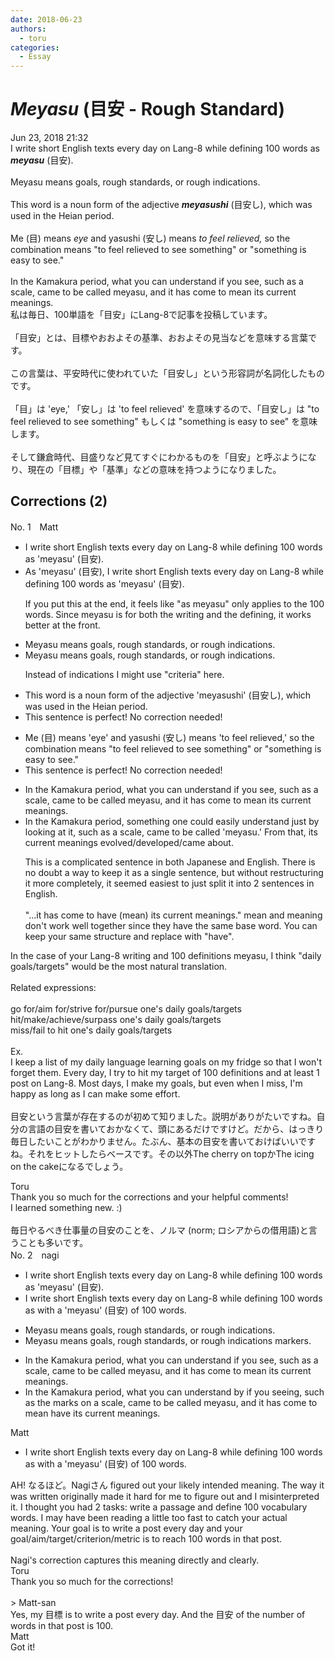 ```yaml
---
date: 2018-06-23
authors:
  - toru
categories:
  - Essay
---
```


<h1 id="subject_show"><strong><em>Meyasu</strong></em> (目安 - Rough Standard)</h1>
<div class="date">Jun 23, 2018 21:32</div>
<div id="post"><div id="body_show_ori">
I write short English texts every day on Lang-8 while defining 100 words as <strong><em>meyasu</em></strong> (目安).<br/><br/>Meyasu means goals, rough standards, or rough indications.<br/><br/>This word is a noun form of the adjective <strong><em>meyasushi</em></strong> (目安し), which was used in the Heian period.<br/><br/>Me (目) means <em>eye</em> and yasushi (安し) means <em>to feel relieved,</em> so the combination means "to feel relieved to see something" or "something is easy to see."<br/><br/>In the Kamakura period, what you can understand if you see, such as a scale, came to be called meyasu, and it has come to mean its current meanings.
</div></div>

<!-- more -->

<div id="post_ja"><div id="body_show_mo">
私は毎日、100単語を「目安」にLang-8で記事を投稿しています。<br/><br/>「目安」とは、目標やおおよその基準、おおよその見当などを意味する言葉です。<br/><br/>この言葉は、平安時代に使われていた「目安し」という形容詞が名詞化したものです。<br/><br/>「目」は 'eye,' 「安し」は 'to feel relieved' を意味するので、「目安し」は "to feel relieved to see something" もしくは "something is easy to see" を意味します。<br/><br/>そして鎌倉時代、目盛りなど見てすぐにわかるものを「目安」と呼ぶようになり、現在の「目標」や「基準」などの意味を持つようになりました。
</div></div>

## Corrections (2)
<div id="block"><div class="first_name"> No. 1　<span class="just_name">Matt</span></div><div id="block2">
<ul class="correction_field">
<li class="incorrect">I write short English texts every day on Lang-8 while defining 100 words as 'meyasu' (目安).</li>
<li class="corrected correct">
As 'meyasu' (目安), I write short English texts every day on Lang-8 while defining 100 words <span class="sline">as 'meyasu' (目安)</span>.
<p class="correction_comment">If you put this at the end, it feels like "as meyasu" only applies to the 100 words. Since meyasu is for both the writing and the defining, it works better at the front.</p>
</li>
</ul>
<ul class="correction_field">
<li class="incorrect">Meyasu means goals, rough standards, or rough indications.</li>
<li class="corrected correct">
Meyasu means goals, rough standards, or rough indications.
<p class="correction_comment">Instead of indications I might use "criteria" here.</p>
</li>
</ul>
<ul class="correction_field">
<li class="incorrect">This word is a noun form of the adjective 'meyasushi' (目安し), which was used in the Heian period.</li>
<li class="corrected perfect">This sentence is perfect! No correction needed!</li>
</ul>
<ul class="correction_field">
<li class="incorrect">Me (目) means 'eye' and yasushi (安し) means 'to feel relieved,' so the combination means "to feel relieved to see something" or "something is easy to see."</li>
<li class="corrected perfect">This sentence is perfect! No correction needed!</li>
</ul>
<ul class="correction_field">
<li class="incorrect">In the Kamakura period, what you can understand if you see, such as a scale, came to be called meyasu, and it has come to mean its current meanings.</li>
<li class="corrected correct">
In the Kamakura period, <span class="f_blue">something one could easily understand just by looking at it</span>, such as a scale, came to be called 'meyasu<span class="f_red">.</span>' <span class="f_blue">From that</span>, its current meanings <span class="f_blue">evolved/developed/came about</span>.
<p class="correction_comment">This is a complicated sentence in both Japanese and English. There is no doubt a way to keep it as a single sentence, but without restructuring it more completely, it seemed easiest to just split it into 2 sentences in English.<br/><br/>"...it has come to have (mean) its current meanings." mean and meaning don't work well together since they have the same base word. You can keep your same structure and replace with "have".</p>
</li>
</ul>
<p class="comment_small">
 In the case of your Lang-8 writing and 100 definitions meyasu, I think "daily goals/targets" would be the most natural translation.
 <br/>
 <br/>
 Related expressions:
 <br/>
 <br/>
 go for/aim for/strive for/pursue one's daily goals/targets
 <br/>
 hit/make/achieve/surpass one's daily goals/targets
 <br/>
 miss/fail to hit one's daily goals/targets
 <br/>
 <br/>
 Ex.
 <br/>
 I keep a list of my daily language learning goals on my fridge so that I won't forget them. Every day, I try to hit my target of 100 definitions and at least 1 post on Lang-8. Most days, I make my goals, but even when I miss, I'm happy as long as I can make some effort.
 <br/>
 <br/>
 目安という言葉が存在するのが初めて知りました。説明がありがたいですね。自分の言語の目安を書いておかなくて、頭にあるだけですけど。だから、はっきり毎日したいことがわかりません。たぶん、基本の目安を書いておけばいいですね。それをヒットしたらベースです。その以外The cherry on topかThe icing on the cakeになるでしょう。
 <br/>
</p>

</div><div class="name"><span class="just_name">Toru</span><br>
Thank you so much for the corrections and your helpful comments!<br/>I learned something new. :)<br/><br/>毎日やるべき仕事量の目安のことを、ノルマ (norm; ロシアからの借用語)と言うことも多いです。
</div>
</div>
<div id="block"><div class="first_name"> No. 2　<span class="just_name">nagi</span></div><div id="block2">
<ul class="correction_field">
<li class="incorrect">I write short English texts every day on Lang-8 while defining 100 words as 'meyasu' (目安).</li>
<li class="corrected correct">
I write <span class="sline">short</span> English texts every day on Lang-8 <span class="sline">while defining 100 words as</span> <span class="f_bold">with a</span> 'meyasu' (目安) <span class="f_blue"><span class="f_bold">of 100 words</span></span>.
</li>
</ul>
<ul class="correction_field">
<li class="incorrect">Meyasu means goals, rough standards, or rough indications.</li>
<li class="corrected correct">
Meyasu means goals, rough standards, or rough <span class="sline">indications</span> <span class="f_blue"><span class="f_bold">markers</span></span>.
</li>
</ul>
<ul class="correction_field">
<li class="incorrect">In the Kamakura period, what you can understand if you see, such as a scale, came to be called meyasu, and it has come to mean its current meanings.</li>
<li class="corrected correct">
In the Kamakura period, what you can understand <span class="f_blue"><span class="f_bold">by</span></span> <span class="sline">if you</span> see<span class="f_bold"><span class="f_blue">ing</span></span>, such as <span class="f_blue"><span class="f_bold">the marks on </span></span>a scale, came to be called meyasu, and it has come to <span class="sline">mean</span> <span class="f_blue"><span class="f_bold">have</span></span> its current meaning<span class="sline">s</span>.
</li>
</ul>
</div><div class="name"><span class="just_name">Matt</span><br><div class="quote_field"><ul class="correction_field">
<li class="corrected correct">
I write <span class="sline">short</span> English texts every day on Lang-8 <span class="sline">while defining 100 words as</span> <span class="f_bold">with a</span> 'meyasu' (目安) <span class="f_blue"><span class="f_bold">of 100 words</span></span>.
</li>
</ul></div>
AH! なるほど。Nagiさん figured out your likely intended meaning. The way it was written originally made it hard for me to figure out and I misinterpreted it. I thought you had 2 tasks: write a passage and define 100 vocabulary words. I may have been reading a little too fast to catch your actual meaning. Your goal is to write a post every day and your goal/aim/target/criterion/metric is to reach 100 words in that post.<br/><br/>Nagi's correction captures this meaning directly and clearly.
</div>
<div class="name"><span class="just_name">Toru</span><br>
Thank you so much for the corrections!<br/><br/>&gt; Matt-san<br/>Yes, my 目標 is to write a post every day. And the 目安 of the number of words in that post is 100.
</div>
<div class="name"><span class="just_name">Matt</span><br>
Got it!
</div>
</div>
